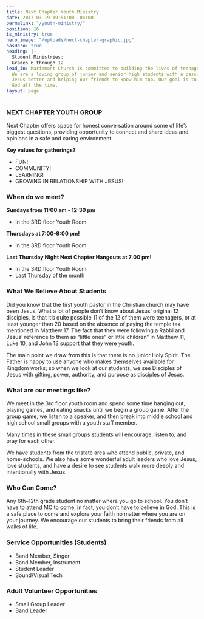 ```yaml
---
title: Next Chapter Youth Ministry
date: 2017-03-19 19:51:00 -04:00
permalink: "/youth-ministry/"
position: 16
is_ministry: true
hero_image: "/uploads/next-chapter-graphic.jpg"
hasHero: true
heading: |-
  Student Ministries:
  Grades 6 through 12
lead_in: Mariemont Church is committed to building the lives of teenagers in Cincinnati.
  We are a loving group of junior and senior high students with a passion for knowing
  Jesus better and helping our friends to know him too. Our goal is to love and serve
  God all the time.
layout: page
---
```


### NEXT CHAPTER YOUTH GROUP
Next Chapter offers space for honest conversation around some of life’s biggest questions, providing opportunity to connect and share ideas and opinions in a safe and caring environment.

**Key values for gatherings?**
* FUN!
* COMMUNITY!
* LEARNING!
* GROWING IN RELATIONSHIP WITH JESUS!

### When do we meet?


**Sundays from 11:00 am - 12:30 pm**
* In the 3RD floor Youth Room



**Thursdays at 7:00-9:00 pm!**
* In the 3RD floor Youth Room



**Last Thursday Night Next Chapter Hangouts at 7:00 pm!**
* In the 3RD floor Youth Room
* Last Thursday of the month


### What We Believe About Students

Did you know that the first youth pastor in the Christian church may have been Jesus. What a lot of people don’t know about Jesus’ original 12 disciples, is that it’s quite possible 11 of the 12 of them were teenagers, or at least younger than 20 based on the absence of paying the temple tax mentioned in Matthew 17. The fact that they were following a Rabbi and Jesus’ reference to them as “little ones” or little children” in Matthew 11, Luke 10, and John 13 support that they were youth.

The main point we draw from this is that there is no junior Holy Spirit. The Father is happy to use anyone who makes themselves available for Kingdom works; so when we look at our students, we see Disciples of Jesus with gifting, power, authority, and purpose as disciples of Jesus.

### **What are our meetings like?**

We meet in the 3rd floor youth room and spend some time hanging out, playing games, and eating snacks until we begin a group game.  After the group game, we listen to a speaker, and then break into middle school and high school small groups with a youth staff member. 

Many times in these small groups students will encourage, listen to, and pray for each other.
 
We have students from the tristate area who attend public, private, and home-schools. We also have some wonderful adult leaders who love Jesus, love students, and have a desire to see students walk more deeply and intentionally with Jesus.

### **Who Can Come?**

Any 6th–12th grade student no matter where you go to school. You don’t have to attend MC to come, in fact, you don’t have to believe in God. This is a safe place to come and explore your faith no matter where you are on your journey. We encourage our students to bring their friends from all walks of life.

### **Service Opportunities (Students)**
* Band Member, Singer
* Band Member, Instrument
* Student Leader
* Sound/Visual Tech

### **Adult Volunteer Opportunities**
* Small Group Leader
* Band Leader
